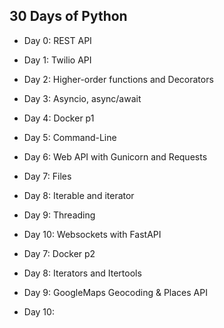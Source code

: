 ## 30 Days of Python
- Day 0: REST API
- Day 1: Twilio API
- Day 2: Higher-order functions and Decorators
- Day 3: Asyncio, async/await 
- Day 4: Docker p1
- Day 5: Command-Line
- Day 6: Web API with Gunicorn and Requests
- Day 7: Files
- Day 8: Iterable and iterator
- Day 9: Threading
- Day 10: Websockets with FastAPI


- Day 7: Docker p2
- Day 8: Iterators and Itertools
- Day 9: GoogleMaps Geocoding & Places API
- Day 10: 
